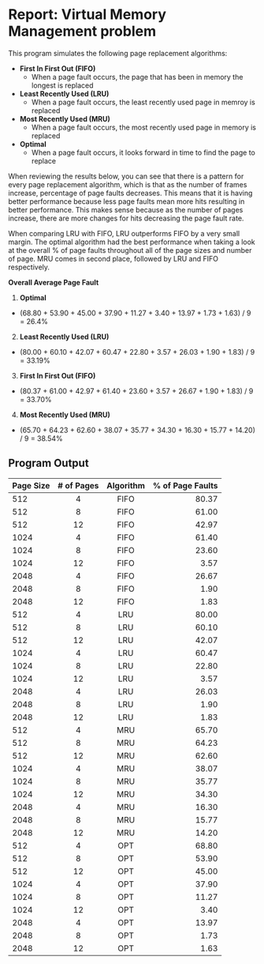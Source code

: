 # Report: Virtual Memory Management problem

This program simulates the following page replacement algorithms:
- **First In First Out (FIFO)**
  - When a page fault occurs, the page that has been in memory the longest is replaced
- **Least Recently Used (LRU)**
  - When a page fault occurs, the least recently used page in memroy is replaced
- **Most Recently Used (MRU)**
  - When a page fault occurs, the most recently used page in memory is replaced
- **Optimal**
  - When a page fault occurs, it looks forward in time to find the page to replace
    
When reviewing the results below, you can see that there is a pattern for every page replacement algorithm, which is that as the number of frames increase, percentage of page faults decreases. This means that it is having better performance because less page faults mean more hits resulting in better performance. This makes sense because as the number of pages increase, there are more changes for hits decreasing the page fault rate.

When comparing LRU with FIFO, LRU outperforms FIFO by a very small margin. The optimal algorithm had the best performance when taking a look at the overall % of page faults throughout all of the page sizes and number of page. MRU comes in second place, followed by LRU and FIFO respectively.

**Overall Average Page Fault**
1. **Optimal**
  - (68.80 + 53.90 + 45.00 + 37.90 + 11.27 + 3.40 + 13.97 + 1.73 + 1.63) / 9 = 26.4%
2.  **Least Recently Used (LRU)**
  - (80.00 + 60.10 + 42.07 + 60.47 + 22.80 + 3.57 + 26.03 + 1.90 + 1.83) / 9 = 33.19%
3.  **First In First Out (FIFO)**
  - (80.37 + 61.00 + 42.97 + 61.40 + 23.60 + 3.57 + 26.67 + 1.90 + 1.83) / 9 = 33.70%
4.  **Most Recently Used (MRU)**
  - (65.70 + 64.23 + 62.60 + 38.07 + 35.77 + 34.30 + 16.30 + 15.77 + 14.20) / 9 = 38.54%

## Program Output
| Page Size | # of Pages | Algorithm | % of Page Faults |
| --------- |:----------:|:---------:| ----------------:|
|   512     |     4      |   FIFO    |      80.37       | 
|   512     |     8      |   FIFO    |      61.00       | 
|   512     |    12      |   FIFO    |      42.97       | 
|  1024     |     4      |   FIFO    |      61.40       | 
|  1024     |     8      |   FIFO    |      23.60       | 
|  1024     |    12      |   FIFO    |       3.57       | 
|  2048     |     4      |   FIFO    |      26.67       | 
|  2048     |     8      |   FIFO    |       1.90       | 
|  2048     |    12      |   FIFO    |       1.83       | 
|   512     |     4      |    LRU    |      80.00       |
|   512     |     8      |    LRU    |      60.10       |
|   512     |    12      |    LRU    |      42.07       |
|  1024     |     4      |    LRU    |      60.47       | 
|  1024     |     8      |    LRU    |      22.80       | 
|  1024     |    12      |    LRU    |       3.57       | 
|  2048     |     4      |    LRU    |      26.03       | 
|  2048     |     8      |    LRU    |       1.90       | 
|  2048     |    12      |    LRU    |       1.83       | 
|   512     |     4      |    MRU    |      65.70       | 
|   512     |     8      |    MRU    |      64.23       | 
|   512     |    12      |    MRU    |      62.60       | 
|  1024     |     4      |    MRU    |      38.07       | 
|  1024     |     8      |    MRU    |      35.77       | 
|  1024     |    12      |    MRU    |      34.30       | 
|  2048     |     4      |    MRU    |      16.30       | 
|  2048     |     8      |    MRU    |      15.77       | 
|  2048     |    12      |    MRU    |      14.20       | 
|   512     |     4      |    OPT    |      68.80       | 
|   512     |     8      |    OPT    |      53.90       |
|   512     |    12      |    OPT    |      45.00       | 
|  1024     |     4      |    OPT    |      37.90       | 
|  1024     |     8      |    OPT    |      11.27       | 
|  1024     |    12      |    OPT    |       3.40       | 
|  2048     |     4      |    OPT    |      13.97       |
|  2048     |     8      |    OPT    |       1.73       | 
|  2048     |    12      |    OPT    |       1.63       | 
